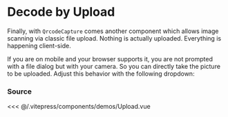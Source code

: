 # Decode by Upload

Finally, with `QrcodeCapture` comes another component which allows image scanning via classic file upload.
Nothing is actually uploaded. Everything is happening client-side.

If you are on mobile and your browser supports it,
you are not prompted with a file dialog but with your camera.
So you can directly take the picture to be uploaded.
Adjust this behavior with the following dropdown:

<ClientOnly>
  <DemoWrapper :component="Upload" />
</ClientOnly>

<script setup lang="ts">
import DemoWrapper from '@/components/DemoWrapper.vue'
import Upload from '@/components/demos/Upload.vue'
</script>

### Source

<<< @/.vitepress/components/demos/Upload.vue
